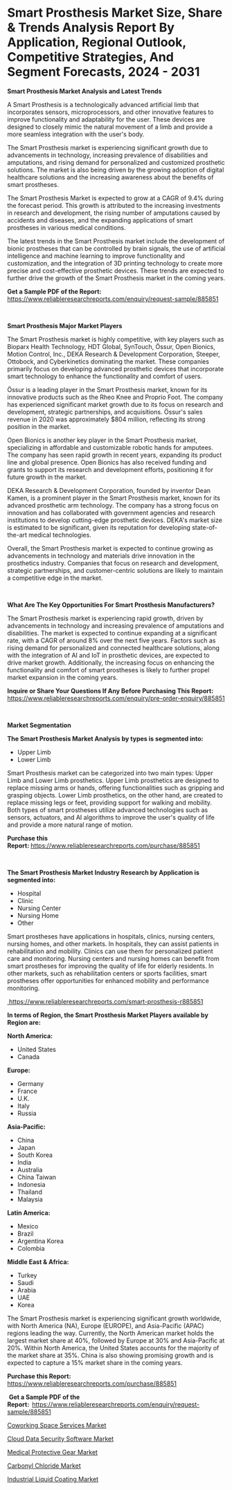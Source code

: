 <p><h1>Smart Prosthesis Market Size, Share & Trends Analysis Report By Application, Regional Outlook, Competitive Strategies, And Segment Forecasts, 2024 - 2031</h1></p><p><strong>Smart Prosthesis Market Analysis and Latest Trends</strong></p>
<p><p>A Smart Prosthesis is a technologically advanced artificial limb that incorporates sensors, microprocessors, and other innovative features to improve functionality and adaptability for the user. These devices are designed to closely mimic the natural movement of a limb and provide a more seamless integration with the user's body.</p><p>The Smart Prosthesis market is experiencing significant growth due to advancements in technology, increasing prevalence of disabilities and amputations, and rising demand for personalized and customized prosthetic solutions. The market is also being driven by the growing adoption of digital healthcare solutions and the increasing awareness about the benefits of smart prostheses.</p><p>The Smart Prosthesis Market is expected to grow at a CAGR of 9.4% during the forecast period. This growth is attributed to the increasing investments in research and development, the rising number of amputations caused by accidents and diseases, and the expanding applications of smart prostheses in various medical conditions.</p><p>The latest trends in the Smart Prosthesis market include the development of bionic prostheses that can be controlled by brain signals, the use of artificial intelligence and machine learning to improve functionality and customization, and the integration of 3D printing technology to create more precise and cost-effective prosthetic devices. These trends are expected to further drive the growth of the Smart Prosthesis market in the coming years.</p></p>
<p><strong>Get a Sample PDF of the Report:&nbsp;</strong> <a href="https://www.reliableresearchreports.com/enquiry/request-sample/885851">https://www.reliableresearchreports.com/enquiry/request-sample/885851</a></p>
<p>&nbsp;</p>
<p><strong>Smart Prosthesis Major Market Players</strong></p>
<p><p>The Smart Prosthesis market is highly competitive, with key players such as Bioparx Health Technology, HDT Global, SynTouch, Össur, Open Bionics, Motion Control, Inc., DEKA Research & Development Corporation, Steeper, Ottobock, and Cyberkinetics dominating the market. These companies primarily focus on developing advanced prosthetic devices that incorporate smart technology to enhance the functionality and comfort of users.</p><p>Össur is a leading player in the Smart Prosthesis market, known for its innovative products such as the Rheo Knee and Proprio Foot. The company has experienced significant market growth due to its focus on research and development, strategic partnerships, and acquisitions. Össur's sales revenue in 2020 was approximately $804 million, reflecting its strong position in the market.</p><p>Open Bionics is another key player in the Smart Prosthesis market, specializing in affordable and customizable robotic hands for amputees. The company has seen rapid growth in recent years, expanding its product line and global presence. Open Bionics has also received funding and grants to support its research and development efforts, positioning it for future growth in the market.</p><p>DEKA Research & Development Corporation, founded by inventor Dean Kamen, is a prominent player in the Smart Prosthesis market, known for its advanced prosthetic arm technology. The company has a strong focus on innovation and has collaborated with government agencies and research institutions to develop cutting-edge prosthetic devices. DEKA's market size is estimated to be significant, given its reputation for developing state-of-the-art medical technologies.</p><p>Overall, the Smart Prosthesis market is expected to continue growing as advancements in technology and materials drive innovation in the prosthetics industry. Companies that focus on research and development, strategic partnerships, and customer-centric solutions are likely to maintain a competitive edge in the market.</p></p>
<p>&nbsp;</p>
<p><strong>What Are The Key Opportunities For Smart Prosthesis Manufacturers?</strong></p>
<p><p>The Smart Prosthesis market is experiencing rapid growth, driven by advancements in technology and increasing prevalence of amputations and disabilities. The market is expected to continue expanding at a significant rate, with a CAGR of around 8% over the next five years. Factors such as rising demand for personalized and connected healthcare solutions, along with the integration of AI and IoT in prosthetic devices, are expected to drive market growth. Additionally, the increasing focus on enhancing the functionality and comfort of smart prostheses is likely to further propel market expansion in the coming years.</p></p>
<p><strong>Inquire or Share Your Questions If Any Before Purchasing This Report:</strong> <a href="https://www.reliableresearchreports.com/enquiry/pre-order-enquiry/885851">https://www.reliableresearchreports.com/enquiry/pre-order-enquiry/885851</a></p>
<p>&nbsp;</p>
<p><strong>Market Segmentation</strong></p>
<p><strong>The Smart Prosthesis Market Analysis by types is segmented into:</strong></p>
<p><ul><li>Upper Limb</li><li>Lower Limb</li></ul></p>
<p><p>Smart Prosthesis market can be categorized into two main types: Upper Limb and Lower Limb prosthetics. Upper Limb prosthetics are designed to replace missing arms or hands, offering functionalities such as gripping and grasping objects. Lower Limb prosthetics, on the other hand, are created to replace missing legs or feet, providing support for walking and mobility. Both types of smart prostheses utilize advanced technologies such as sensors, actuators, and AI algorithms to improve the user's quality of life and provide a more natural range of motion.</p></p>
<p><strong>Purchase this Report:&nbsp;</strong><a href="https://www.reliableresearchreports.com/purchase/885851">https://www.reliableresearchreports.com/purchase/885851</a></p>
<p>&nbsp;</p>
<p><strong>The Smart Prosthesis Market Industry Research by Application is segmented into:</strong></p>
<p><ul><li>Hospital</li><li>Clinic</li><li>Nursing Center</li><li>Nursing Home</li><li>Other</li></ul></p>
<p><p>Smart prostheses have applications in hospitals, clinics, nursing centers, nursing homes, and other markets. In hospitals, they can assist patients in rehabilitation and mobility. Clinics can use them for personalized patient care and monitoring. Nursing centers and nursing homes can benefit from smart prostheses for improving the quality of life for elderly residents. In other markets, such as rehabilitation centers or sports facilities, smart prostheses offer opportunities for enhanced mobility and performance monitoring.</p></p>
<p><a href="https://www.reliableresearchreports.com/smart-prosthesis-r885851">&nbsp;https://www.reliableresearchreports.com/smart-prosthesis-r885851</a></p>
<p><strong>In terms of Region, the Smart Prosthesis Market Players available by Region are:</strong></p>
<p>
    <p> <strong> North America: </strong>
        <ul>
            <li>United States</li>
            <li>Canada</li>
        </ul>
        </p> 
    <p> <strong> Europe: </strong>
        <ul>
            <li>Germany</li>
            <li>France</li>
            <li>U.K.</li>
            <li>Italy</li>
            <li>Russia</li>
        </ul>
        </p> 
    <p> <strong> Asia-Pacific: </strong>
        <ul>
            <li>China</li>
            <li>Japan</li>
            <li>South Korea</li>
            <li>India</li>
            <li>Australia</li>
            <li>China Taiwan</li>
            <li>Indonesia</li>
            <li>Thailand</li>
            <li>Malaysia</li>
        </ul>
        </p> 
    <p> <strong> Latin America: </strong>
        <ul>
            <li>Mexico</li>
            <li>Brazil</li>
            <li>Argentina Korea</li>
            <li>Colombia</li>
        </ul>
        </p> 
    <p> <strong> Middle East & Africa: </strong>
        <ul>
            <li>Turkey</li>
            <li>Saudi</li>
            <li>Arabia</li>
            <li>UAE</li>
            <li>Korea</li>
        </ul>
    </p>
    </p>
<p><p>The Smart Prosthesis market is experiencing significant growth worldwide, with North America (NA), Europe (EUROPE), and Asia-Pacific (APAC) regions leading the way. Currently, the North American market holds the largest market share at 40%, followed by Europe at 30% and Asia-Pacific at 20%. Within North America, the United States accounts for the majority of the market share at 35%. China is also showing promising growth and is expected to capture a 15% market share in the coming years.</p></p>
<p><strong>Purchase this Report: </strong><a href="https://www.reliableresearchreports.com/purchase/885851">https://www.reliableresearchreports.com/purchase/885851</a></p>
<p>&nbsp;<strong>Get a Sample PDF of the Report:&nbsp;&nbsp;</strong><a href="https://www.reliableresearchreports.com/enquiry/request-sample/885851">https://www.reliableresearchreports.com/enquiry/request-sample/885851</a></p>
<p><strong></strong></p>
<p><p><a href="https://issuu.com/reportprime-2/docs/coworking-space-services-market-size-2030.pptx">Coworking Space Services Market</a></p><p><a href="https://issuu.com/reportprime-2/docs/cloud-data-security-software-market-size-2030.pptx">Cloud Data Security Software Market</a></p><p><a href="https://github.com/Krish2023na/Market-Research-Report-List-5/blob/main/medical-protective-gear-market.md">Medical Protective Gear Market</a></p><p><a href="https://www.linkedin.com/pulse/global-carbonyl-chloride-market-size-trends-analysis-regional-zbroc?trackingId=nvb%2FdtsZT8%2BWKz2joBKLtA%3D%3D">Carbonyl Chloride Market</a></p><p><a href="https://www.linkedin.com/pulse/global-industrial-liquid-coating-market-size-expected-experience-jcoqf?trackingId=8e1gFu%2ByQKqMkNJFet2gwg%3D%3D">Industrial Liquid Coating Market</a></p></p>